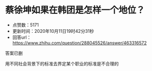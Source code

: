 # 蔡徐坤如果在韩团是怎样一个地位？
- 点赞数：5171
- 更新时间：2020年10月11日19时42分31秒
- 回答url：https://www.zhihu.com/question/288045526/answer/463316572
<body>
 <p data-pid="Da1P266T">答案已删</p>
 <p data-pid="GfQsXF1b">用不同社会背景下的标准去界定某个职业的标准是不合理的</p>
</body>
